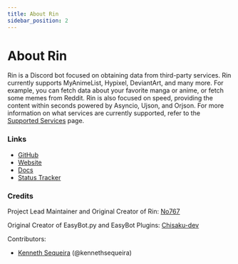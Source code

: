 ```yaml
---
title: About Rin
sidebar_position: 2
---
```


# About Rin

Rin is a Discord bot focused on obtaining data from third-party services. Rin currently supports MyAnimeList, Hypixel, DeviantArt, and many more. For example, you can fetch data about your favorite manga or anime, or fetch some memes from Reddit. Rin is also focused on speed, providing the content within seconds powered by Asyncio, Ujson, and Orjson. For more information on what services are currently supported, refer to the [Supported Services](./supported-services.md) page.

### Links

- [GitHub](https://github.com/No767/Rin)
- [Website](https://rinbot.live)
- [Docs](https://docs.rinbot.live)
- [Status Tracker](https://status.rinbot.live)

### Credits

Project Lead Maintainer and Original Creator of Rin: [No767](https://github.com/No767)

Original Creator of EasyBot.py and EasyBot Plugins: [Chisaku-dev](https://github.com/chisaku-dev)

Contributors: 
- [Kenneth Sequeira](https://github.com/kennethsequeira) (@kennethsequeira)


